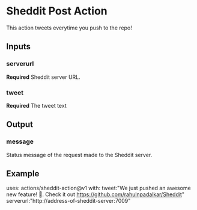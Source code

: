 # Sheddit Post Action

This action tweets everytime you push to the repo!

## Inputs

### serverurl

**Required** Sheddit server URL.

### tweet

**Required** The tweet text

## Output

### message

Status message of the request made to the Sheddit server.

## Example

uses: actions/sheddit-action@v1
with:
    tweet:"We just pushed an awesome new feature! 🥳. Check it out https://github.com/rahulnpadalkar/Sheddit"
    serverurl:"http://address-of-sheddit-server:7009"